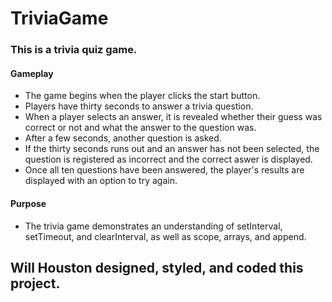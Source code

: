 # TriviaGame
### This is a trivia quiz game.
#### Gameplay
* The game begins when the player clicks the start button.
* Players have thirty seconds to answer a trivia question.
* When a player selects an answer, it is revealed whether their guess was correct or not and what the answer to the question was.
* After a few seconds, another question is asked.
* If the thirty seconds runs out and an answer has not been selected, the question is registered as incorrect and the correct aswer is displayed.
* Once all ten questions have been answered, the player's results are displayed with an option to try again.
#### Purpose
* The trivia game demonstrates an understanding of setInterval, setTimeout, and clearInterval, as well as scope, arrays, and append.
## Will Houston designed, styled, and coded this project.